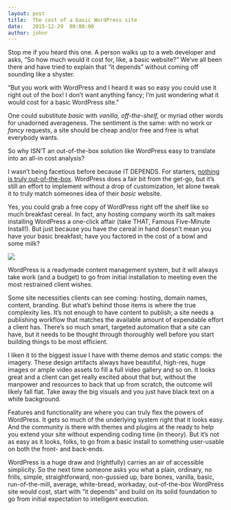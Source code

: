 ```yaml
---
layout: post
title:  The cost of a basic WordPress site
date:   2015-12-29  00:00:00
author: johnr
---
```


Stop me if you heard this one. A person walks up to a web developer and asks, “So how much would it cost for, like, a basic website?” We’ve all been there and have tried to explain that “it depends” without coming off sounding like a shyster.

“But you work with WordPress and I heard it was so easy you could use it right out of the box! I don’t want anything fancy; I’m just wondering what it would cost for a basic WordPress site.”

One could substitute _basic_ with _vanilla, off-the-shelf,_ or myriad other words for unadorned averageness. The sentiment is the same: with no work or _fancy_ requests, a site should be cheap and/or free and free is what everybody wants.

So why ISN’T an out-of-the-box solution like WordPress easy to translate into an all-in cost analysis?

I wasn’t being facetious before because IT DEPENDS. For starters, [nothing is truly out-of-the-box](https://twitter.com/_ragozzine/status/679292790895861761). WordPress does a fair bit from the get-go, but it’s still an effort to implement without a drop of customization, let alone tweak it to truly match someones idea of  their _basic_ website.

Yes, you could grab a free copy of WordPress right off the shelf like so much breakfast cereal. In fact, any hosting company worth its salt makes installing WordPress a one-click affair (take THAT, Famous Five-Minute Install!). But just because you have the cereal in hand doesn’t mean you have your basic breakfast; have you factored in the cost of a bowl and some milk?

![](/images/wp-flakes.png)

WordPress is a readymade content management system, but it will always take work (and a budget) to go from initial installation to meeting even the most restrained client wishes.

Some site necessities clients can see coming: hosting, domain names, content, branding. But what’s behind those items is where the true complexity lies. It’s not enough to have content to publish; a site needs a publishing workflow that matches the available amount of expendable effort a client has. There’s so much smart, targeted automation that a site can have, but it needs to be thought through thoroughly well before you start building things to be most efficient.

I liken it to the biggest issue I have with theme demos and static comps: the imagery. These design artifacts always have beautiful, high-res, huge images or ample video assets to fill a full video gallery and so on. It looks great and a client can get really excited about that but, without the manpower and resources to back that up from scratch, the outcome will likely fall flat. Take away the big visuals and you just have black text on a white background.

Features and functionality are where you can truly flex the powers of WordPress. It gets so much of the underlying system right that it looks easy. And the community is there with themes and plugins at the ready to help you extend your site without expending coding time (in theory). But it’s not as easy as it looks, folks, to go from a basic install to something user-usable on both the front- and back-ends.

WordPress is a huge draw and (rightfully) carries an air of accessible simplicity. So the next time someone asks you what a plain, ordinary, no frills, simple, straightforward, non-gussied up, bare bones, vanilla, basic, run-of-the-mill, average, white-bread, workaday, out-of-the-box WordPress site would cost, start with “it depends” and build on its solid foundation to go from initial expectation to intelligent execution.
